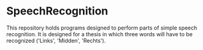 # SpeechRecognition

This repository holds programs designed to perform parts of simple speech recognition. It is designed for a thesis in which three words will have to be recognized ('Links', 'Midden', 'Rechts'). 
